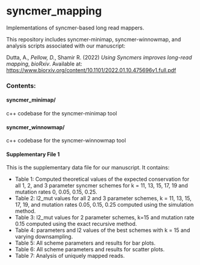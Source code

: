 # syncmer_mapping
Implementations of syncmer-based long read mappers.

This repository includes syncmer-minimap, syncmer-winnowmap, and analysis scripts associated with our manuscript:

Dutta, A.*, Pellow, D.*, Shamir R. (2022) _Using Syncmers improves long-read mapping_, _bioRxiv_. Available at: https://www.biorxiv.org/content/10.1101/2022.01.10.475696v1.full.pdf 

### Contents:
#### syncmer_minimap/
c++ codebase for the syncmer-minimap tool
#### syncmer_winnowmap/
c++ codebase for the syncmer-winnowmap tool
#### Supplementary File 1
This is the supplementary data file for our manuscript. It contains:
- Table 1: Computed theoretical values of the expected conservation for all 1, 2, and 3 parameter syncmer schemes for k = 11, 13, 15, 17, 19 and mutation rates 0, 0.05, 0.15, 0.25.
- Table 2: l2_mut values for all 2 and 3 parameter schemes, k = 11, 13, 15, 17, 19, and mutation rates 0.05, 0.15, 0.25 computed using the simulation method.
- Table 3: l2_mut values for 2 parameter schemes, k=15 and mutation rate 0.15 computed using the exact recursive method.
- Table 4: parameters and l2 values of the best schemes with k = 15 and varying downsampling.
- Table 5: All scheme parameters and results for bar plots.
- Table 6: All scheme parameters and results for scatter plots.
- Table 7: Analysis of uniquely mapped reads.
